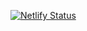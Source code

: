 [![Netlify Status](https://api.netlify.com/api/v1/badges/82d1770c-3943-411d-97b4-9426e66e1b32/deploy-status)](https://app.netlify.com/sites/sayanarijit/deploys)
